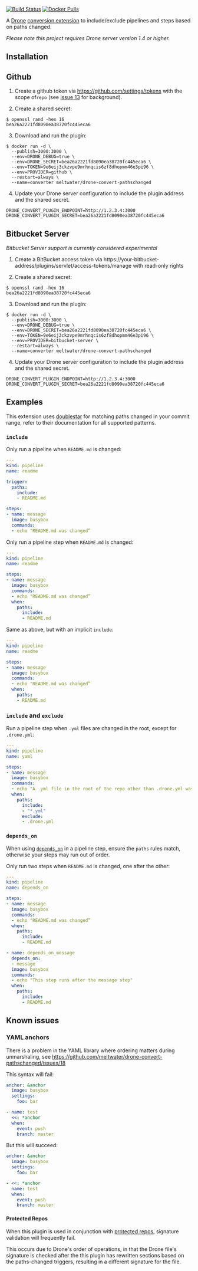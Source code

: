 [![Build Status](https://cloud.drone.io/api/badges/meltwater/drone-convert-pathschanged/status.svg)](https://cloud.drone.io/meltwater/drone-convert-pathschanged)
[![Docker Pulls](https://img.shields.io/docker/pulls/meltwater/drone-convert-pathschanged)](https://hub.docker.com/r/meltwater/drone-convert-pathschanged)

A [Drone](https://drone.io/) [conversion extension](https://docs.drone.io/extensions/conversion/) to include/exclude pipelines and steps based on paths changed.

_Please note this project requires Drone server version 1.4 or higher._

## Installation

## Github
1. Create a github token via https://github.com/settings/tokens with the scope of`repo` (see [issue 13](https://github.com/meltwater/drone-convert-pathschanged/issues/13) for background).

2. Create a shared secret:

```console
$ openssl rand -hex 16
bea26a2221fd8090ea38720fc445eca6
```

3. Download and run the plugin:

```console
$ docker run -d \
  --publish=3000:3000 \
  --env=DRONE_DEBUG=true \
  --env=DRONE_SECRET=bea26a2221fd8090ea38720fc445eca6 \
  --env=TOKEN=9e6eij3ckzvpe9mrhnqcis6zf8dhopmm46e3pi96 \
  --env=PROVIDER=github \
  --restart=always \
  --name=converter meltwater/drone-convert-pathschanged
```

4. Update your Drone server configuration to include the plugin address and the shared secret.

```text
DRONE_CONVERT_PLUGIN_ENDPOINT=http://1.2.3.4:3000
DRONE_CONVERT_PLUGIN_SECRET=bea26a2221fd8090ea38720fc445eca6
```

## Bitbucket Server

_Bitbucket Server support is currently considered experimental_

1. Create a BitBucket access token via https://your-bitbucket-address/plugins/servlet/access-tokens/manage with read-only rights

2. Create a shared secret:

```console
$ openssl rand -hex 16
bea26a2221fd8090ea38720fc445eca6
```

3. Download and run the plugin:

```console
$ docker run -d \
  --publish=3000:3000 \
  --env=DRONE_DEBUG=true \
  --env=DRONE_SECRET=bea26a2221fd8090ea38720fc445eca6 \
  --env=TOKEN=9e6eij3ckzvpe9mrhnqcis6zf8dhopmm46e3pi96 \
  --env=PROVIDER=bitbucket-server \
  --restart=always \
  --name=converter meltwater/drone-convert-pathschanged
```

4. Update your Drone server configuration to include the plugin address and the shared secret.

```text
DRONE_CONVERT_PLUGIN_ENDPOINT=http://1.2.3.4:3000
DRONE_CONVERT_PLUGIN_SECRET=bea26a2221fd8090ea38720fc445eca6
```
## Examples

This extension uses [doublestar](https://github.com/bmatcuk/doublestar) for matching paths changed in your commit range, refer to their documentation for all supported patterns.

### `include`

Only run a pipeline when `README.md` is changed:
```yaml
---
kind: pipeline
name: readme

trigger:
  paths:
    include:
    - README.md

steps:
- name: message
  image: busybox
  commands:
  - echo "README.md was changed”
```

Only run a pipeline step when `README.md` is changed:
```yaml
---
kind: pipeline
name: readme

steps:
- name: message
  image: busybox
  commands:
  - echo "README.md was changed”
  when:
    paths:
      include:
      - README.md
```

Same as above, but with an implicit `include`:
```yaml
---
kind: pipeline
name: readme

steps:
- name: message
  image: busybox
  commands:
  - echo "README.md was changed”
  when:
    paths:
    - README.md
```

### `include` and `exclude`

Run a pipeline step when `.yml` files are changed in the root, except for `.drone.yml`:
```yaml
---
kind: pipeline
name: yaml

steps:
- name: message
  image: busybox
  commands:
  - echo "A .yml file in the root of the repo other than .drone.yml was changed"
  when:
    paths:
      include:
      - "*.yml"
      exclude:
      - .drone.yml
```

### `depends_on`

When using [`depends_on`](https://docker-runner.docs.drone.io/configuration/parallelism/) in a pipeline step, ensure the `paths` rules match, otherwise your steps may run out of order.

Only run two steps when `README.md` is changed, one after the other:
```yaml
---
kind: pipeline
name: depends_on

steps:
- name: message
  image: busybox
  commands:
  - echo "README.md was changed”
  when:
    paths:
      include:
      - README.md

- name: depends_on_message
  depends_on:
  - message
  image: busybox
  commands:
  - echo "This step runs after the message step"
  when:
    paths:
      include:
      - README.md
```

## Known issues

### YAML anchors

There is a problem in the YAML library where ordering matters during unmarshaling, see https://github.com/meltwater/drone-convert-pathschanged/issues/18

This syntax will fail:

```yaml
anchor: &anchor
  image: busybox
  settings:
    foo: bar

- name: test
  <<: *anchor
  when:
    event: push
    branch: master
```

But this will succeed:

```yaml
anchor: &anchor
  image: busybox
  settings:
    foo: bar

- <<: *anchor 
  name: test
  when:
    event: push
    branch: master
```

#### Protected Repos

When this plugin is used in conjunction with [protected repos](https://docs.drone.io/signature/),
signature validation will frequently fail.

This occurs due to Drone's order of operations, in that the Drone file's 
signature is checked after the this plugin has rewritten sections based on 
the paths-changed triggers, resulting in a different signature for the file.
